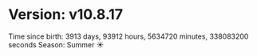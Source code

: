 # Version: v10.8.17
Time since birth: 3913 days, 93912 hours, 5634720 minutes, 338083200 seconds
Season: Summer ☀️
